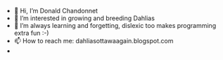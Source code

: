 - 👋 Hi, I’m Donald Chandonnet
- 👀 I’m interested in growing and breeding Dahlias
- 🌱 I’m always learning and forgetting, dislexic too makes programming extra fun :-)
- 📫 How to reach me: dahliasottawaagain.blogspot.com
-

<!---
smile4yourself/smile4yourself is a ✨ special ✨ repository because its `README.md` (this file) appears on your GitHub profile.
You can click the Preview link to take a look at your changes.
--->
